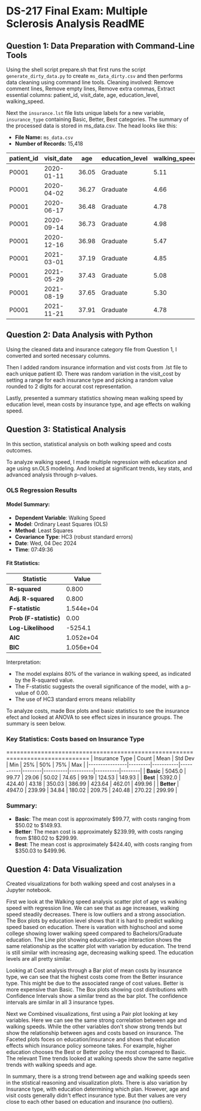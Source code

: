 # DS-217 Final Exam: Multiple Sclerosis Analysis ReadME


## Question 1: Data Preparation with Command-Line Tools 

Using the shell script prepare.sh that first runs the script `generate_dirty_data.py` to create `ms_data_dirty.csv` and then performs data cleaning using command line tools.
Cleaning involved: Remove comment lines, Remove empty lines, Remove extra commas, Extract essential columns: patient_id, visit_date, age, education_level, walking_speed.

Next the `insurance.lst` file lists unique labels for a new variable, `insurance_type` containing Basic, Better, Best categories.
The summary of the processed data is stored in ms_data.csv. The head looks like this:
- **File Name:** `ms_data.csv`  
- **Number of Records:** 15,418  

| patient_id | visit_date  | age   | education_level | walking_speed |
|------------|-------------|-------|-----------------|---------------|
| P0001      | 2020-01-11  | 36.05 | Graduate        | 5.11          |
| P0001      | 2020-04-02  | 36.27 | Graduate        | 4.66          |
| P0001      | 2020-06-17  | 36.48 | Graduate        | 4.78          |
| P0001      | 2020-09-14  | 36.73 | Graduate        | 4.98          |
| P0001      | 2020-12-16  | 36.98 | Graduate        | 5.47          |
| P0001      | 2021-03-01  | 37.19 | Graduate        | 4.85          |
| P0001      | 2021-05-29  | 37.43 | Graduate        | 5.08          |
| P0001      | 2021-08-19  | 37.65 | Graduate        | 5.30          |
| P0001      | 2021-11-21  | 37.91 | Graduate        | 4.78          |


## Question 2: Data Analysis with Python 
Using the cleaned data and insurance category file from Question 1, I converted and sorted necessary columns.

Then I added random insurance information and vist costs from .lst file to each unique patient ID. There was random variation in the visit_cost by setting a range for each insurance type and picking a random value rounded to 2 digits for accurat cost representation.

Lastly, presented a summary statistics showing mean walking speed by education level, mean costs by insurance type, and age effects on walking speed.


## Question 3: Statistical Analysis
In this section, statistical analysis on both walking speed and costs outcomes.

To analyze walking speed, I made multiple regression with education and age using sn.OLS modeling. And looked at significant trends, key stats, and advanced analysis through p-values.

### OLS Regression Results

#### Model Summary:
- **Dependent Variable**: Walking Speed
- **Model**: Ordinary Least Squares (OLS)
- **Method**: Least Squares
- **Covariance Type**: HC3 (robust standard errors)
- **Date**: Wed, 04 Dec 2024
- **Time**: 07:49:36          

#### Fit Statistics:
| Statistic              | Value        |
|-------------------------|--------------|
| **R-squared**          | 0.800        |
| **Adj. R-squared**     | 0.800        |
| **F-statistic**        | 1.544e+04    |
| **Prob (F-statistic)** | 0.00         |
| **Log-Likelihood**     | -5254.1      |
| **AIC**                | 1.052e+04    |
| **BIC**                | 1.056e+04    |

Interpretation:
- The model explains 80% of the variance in walking speed, as indicated by the R-squared value.
- The F-statistic suggests the overall significance of the model, with a p-value of 0.00.
- The use of HC3 standard errors means reliability 


To analyze costs, made Box plots and basic statistics to see the insurance efect and looked at ANOVA to see effect sizes in insurance groups. The summary is seen below.

### Key Statistics: Costs based on Insurance Type
==============================================================================
| Insurance Type | Count   | Mean      | Std Dev   | Min    | 25%      | 50%      | 75%      | Max    |
|----------------|---------|-----------|-----------|--------|----------|----------|----------|--------|
| **Basic**      | 5045.0  | 99.77     | 29.06     | 50.02  | 74.65    | 99.19    | 124.53   | 149.93 |
| **Best**       | 5392.0  | 424.40    | 43.18     | 350.03 | 386.99   | 423.64   | 462.01   | 499.96 |
| **Better**     | 4947.0  | 239.99    | 34.84     | 180.02 | 209.75   | 240.48   | 270.22   | 299.99 |

### Summary:
- **Basic**: The mean cost is approximately $99.77, with costs ranging from $50.02 to $149.93.
- **Better**: The mean cost is approximately $239.99, with costs ranging from $180.02 to $299.99.
- **Best**: The mean cost is approximately $424.40, with costs ranging from $350.03 to $499.96.


## Question 4: Data Visualization
Created visualizations for both walking speed and cost analyses in a Jupyter notebook.

First we look at the Walking speed analysis scatter plot of age vs walking speed with regression line. We can see that as age increases, walking speed steadily decreases. There is low outliers and a strong association.
The Box plots by education level shows that it is hard to predict walking speed based on education. There is varation with highschool and some college showing lower walking speed compared to Bachelors/Graduate education.
The Line plot showing education~age interaction shows the same relationship as the scatter plot with variation by education. The trend is still similar with increasing age, decreasing walking speed. The education levels are all pretty similar. 

Looking at Cost analysis through a Bar plot of mean costs by insurance type, we can see that the highest costs come from the Better insurance type. This might be due to the associated range of cost values. Better is more expensive than Basic.
The Box plots showing cost distributions with Confidence Intervals show a similar trend as the bar plot. The confidence intervals are similar in all 3 insurance types.

Next we Combined visualizations, first using a  Pair plot looking at key variables. Here we can see the same strong correlation between age and walking speeds. While the other variables don't show strong trends but show the relationship between ages and costs based on insurance.
The Faceted plots foces on education/insurance and shows that education effects which insurance policy someone takes. For example, higher education chooses the Best or Better policy the most comapred to Basic.
The relevant Time trends looked at walking speeds show the same negative trends with walking speeds and age.

In summary, there is a strong trend between age and walking speeds seen in the stistical reasoning and visualization plots. There is also variation by Insurance type, with education determining which plan. However, age and visit costs generally didn't effect insurance type. But ther values are very close to each other based on education and insurance (no outliers).